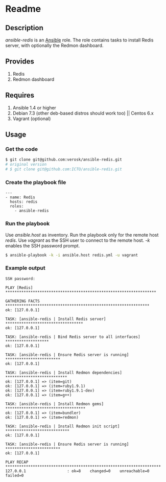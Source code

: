 # Readme

## Description

*ansible-redis* is an [Ansible](http://ansible.cc) role.
The role contains tasks to install Redis server, with optionally the Redmon dashboard.

## Provides

1. Redis
2. Redmon dashboard

## Requires

1. Ansible 1.4 or higher
2. Debian 7.3 (other deb-based distros should work too) || Centos 6.x
3. Vagrant (optional)

## Usage

### Get the code

```bash
$ git clone git@github.com:verosk/ansible-redis.git
# original version
# $ git clone git@github.com:ICTO/ansible-redis.git
```


### Create the playbook file

```
---
- name: Redis
  hosts: redis
  roles:
    - ansible-redis
```

### Run the playbook

Use *ansible.host* as inventory. Run the playbook only for the remote host *redis*. Use *vagrant* as the SSH user to connect to the remote host. *-k* enables the SSH password prompt.

```bash
$ ansible-playbook -k -i ansible.host redis.yml -u vagrant
```

### Example output

```
SSH password: 

PLAY [Redis] ****************************************************************** 

GATHERING FACTS *************************************************************** 
ok: [127.0.0.1]

TASK: [ansible-redis | Install Redis server] ********************************** 
ok: [127.0.0.1]

TASK: [ansible-redis | Bind Redis server to all interfaces] ******************* 
ok: [127.0.0.1]

TASK: [ansible-redis | Ensure Redis server is running] ************************ 
ok: [127.0.0.1]

TASK: [ansible-redis | Install Redmon dependencies] *************************** 
ok: [127.0.0.1] => (item=git)
ok: [127.0.0.1] => (item=ruby1.9.1)
ok: [127.0.0.1] => (item=ruby1.9.1-dev)
ok: [127.0.0.1] => (item=g++)

TASK: [ansible-redis | Install Redmon gems] *********************************** 
ok: [127.0.0.1] => (item=bundler)
ok: [127.0.0.1] => (item=redmon)

TASK: [ansible-redis | Install Redmon init script] **************************** 
ok: [127.0.0.1]

TASK: [ansible-redis | Ensure Redis server is running] ************************ 
ok: [127.0.0.1]

PLAY RECAP ******************************************************************** 
127.0.0.1                  : ok=8    changed=0    unreachable=0    failed=0   
```

